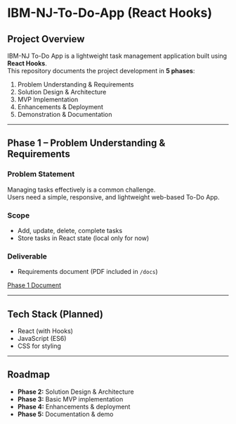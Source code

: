 # IBM-NJ-To-Do-App  (React Hooks)

## Project Overview
IBM-NJ To-Do App is a lightweight task management application built using **React Hooks**.  
This repository documents the project development in **5 phases**:

1. Problem Understanding & Requirements
2. Solution Design & Architecture
3. MVP Implementation
4. Enhancements & Deployment
5. Demonstration & Documentation

---

## Phase 1 – Problem Understanding & Requirements

### Problem Statement
Managing tasks effectively is a common challenge.  
Users need a simple, responsive, and lightweight web-based To-Do App.  

### Scope
- Add, update, delete, complete tasks  
- Store tasks in React state (local only for now)  

### Deliverable
- Requirements document (PDF included in `/docs`)  

 [Phase 1 Document](./docs/Phase1-Problem-Requirements.pdf)

---

## Tech Stack (Planned)
- React (with Hooks)
- JavaScript (ES6)
- CSS for styling

---

## Roadmap
- **Phase 2:** Solution Design & Architecture
- **Phase 3:** Basic MVP implementation
- **Phase 4:** Enhancements & deployment
- **Phase 5:** Documentation & demo
